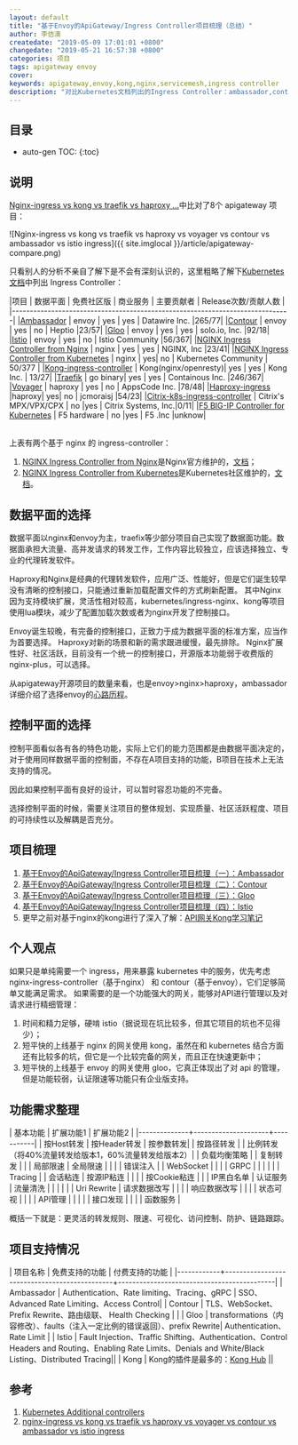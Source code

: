 ```yaml
---
layout: default
title: "基于Envoy的ApiGateway/Ingress Controller项目梳理（总结）"
author: 李佶澳
createdate: "2019-05-09 17:01:01 +0800"
changedate: "2019-05-21 16:57:38 +0800"
categories: 项目
tags: apigateway envoy
cover:
keywords: apigateway,envoy,kong,nginx,servicemesh,ingress controller
description: "对比Kubernetes文档列出的Ingress Controller：ambassador,contour,gloo,istio,traefik,voyager"
---
```


## 目录
* auto-gen TOC:
{:toc}

## 说明

[Nginx-ingress vs kong vs traefik vs haproxy ...][2]中比对了8个 apigateway 项目：

![Nginx-ingress vs kong vs traefik vs haproxy vs voyager vs contour vs ambassador vs istio ingress]({{ site.imglocal }}/article/apigateway-compare.png)

只看别人的分析不亲自了解下是不会有深刻认识的，这里粗略了解下[Kubernetes文档][1]中列出 Ingress Controller：

|项目    |      数据平面   |   免费社区版    |   商业服务     |   主要贡献者   | Release次数/贡献人数 |
|------------------------------------------------------------------------------|
|[Ambassador](https://github.com/datawire/ambassador)   |  envoy     |     yes         |      yes       |   Datawire Inc. |265/77|
|[Contour](https://github.com/heptio/contour) | envoy |  yes | no |  Heptio |23/57|
|[Gloo](https://github.com/solo-io/gloo) | envoy |  yes | yes | solo.io, Inc. |92/18|
|[Istio](https://github.com/istio/istio) |  envoy |  yes | no | Istio Community  |56/367|
|[NGINX Ingress Controller from Nginx](https://www.nginx.com/products/nginx/kubernetes-ingress-controller) | nginx | yes | yes | NGINX, Inc |23/41|
|[NGINX Ingress Controller from Kubernetes](https://github.com/kubernetes/ingress-nginx/)  | nginx | yes| no | Kubernetes Community | 50/377 |
|[Kong-ingress-controller](https://github.com/Kong/kubernetes-ingress-controller) | Kong(nginx/openresty)|  yes | yes | Kong Inc. | 13/27|
|[Traefik](https://github.com/containous/traefik) |  go binary| yes | yes | Containous Inc. |246/367|
|[Voyager](https://github.com/appscode/voyager/) | haproxy  |   yes | no | AppsCode Inc. |78/48|
|[Haproxy-ingress](https://github.com/jcmoraisjr/haproxy-ingress) |haproxy| yes| no |  jcmoraisj |54/23|
|[Citrix-k8s-ingress-controller](https://github.com/citrix/citrix-k8s-ingress-controller) | Citrix's MPX/VPX/CPX |  no |yes |  Citrix Systems, Inc.|0/11|
|[F5 BIG-IP Controller for Kubernetes](https://clouddocs.f5.com/products/connectors/k8s-bigip-ctlr/v1.9/) | F5  hardware | no |yes | F5 .Inc |unknow|

<br>
上表有两个基于 nginx 的 ingress-controller：

1. [NGINX Ingress Controller from Nginx](https://github.com/nginxinc/kubernetes-ingress/)是Nginx官方维护的，[文档](https://www.nginx.com/products/nginx/kubernetes-ingress-controller)；
2. [NGINX Ingress Controller from Kubernetes](https://github.com/kubernetes/ingress-nginx/)是Kubernetes社区维护的，[文档](https://kubernetes.github.io/ingress-nginx/how-it-works/)。

## 数据平面的选择

数据平面以nginx和envoy为主，traefix等少部分项目自己实现了数据面功能。数据面承担大流量、高并发请求的转发工作，工作内容比较独立，应该选择独立、专业的代理转发软件。

Haproxy和Nginx是经典的代理转发软件，应用广泛、性能好，但是它们诞生较早没有清晰的控制接口，只能通过重新加载配置文件的方式刷新配置。
其中Nginx因为支持模块扩展，灵活性相对较高，kubernetes/ingress-nginx、kong等项目使用lua模块，减少了配置加载次数或者为nginx开发了控制接口。

Envoy诞生较晚，有完备的控制接口，正致力于成为数据平面的标准方案，应当作为首要选择。
Haproxy对新的场景和新的需求跟进缓慢，最先排除。
Nginx扩展性好、社区活跃，目前没有一个统一的控制接口，开源版本功能弱于收费版的nginx-plus，可以选择。

从apigateway开源项目的数量来看，也是envoy>nginx>haproxy，ambassador详细介绍了选择envoy的[心路历程](https://blog.getambassador.io/envoy-vs-nginx-vs-haproxy-why-the-open-source-ambassador-api-gateway-chose-envoy-23826aed79ef)。

## 控制平面的选择

控制平面看似各有各的特色功能，实际上它们的能力范围都是由数据平面决定的，对于使用同样数据平面的控制面，不存在A项目支持的功能，B项目在技术上无法支持的情况。

因此如果控制平面有良好的设计，可以暂时容忍功能的不完备。

选择控制平面的时候，需要关注项目的整体规划、实现质量、社区活跃程度、项目的可持续性以及解耦是否充分。

## 项目梳理

1. [基于Envoy的ApiGateway/Ingress Controller项目梳理（一）：Ambassador](https://www.lijiaocn.com/%E9%A1%B9%E7%9B%AE/2019/05/21/apigateway-base-envoy-compare-ambassador.html)
2. [基于Envoy的ApiGateway/Ingress Controller项目梳理（二）：Contour](https://www.lijiaocn.com/%E9%A1%B9%E7%9B%AE/2019/05/21/apigateway-base-envoy-compare-contour.html)
3. [基于Envoy的ApiGateway/Ingress Controller项目梳理（三）：Gloo](https://www.lijiaocn.com/%E9%A1%B9%E7%9B%AE/2019/05/21/apigateway-base-envoy-compare-gloo.html)
4. [基于Envoy的ApiGateway/Ingress Controller项目梳理（四）：Istio](https://www.lijiaocn.com/%E9%A1%B9%E7%9B%AE/2019/05/21/apigateway-base-envoy-compare-istio.html)
5. 更早之前对基于nginx的kong进行了深入了解：[API网关Kong学习笔记](https://www.lijiaocn.com/tags/all.html#kong)

## 个人观点

如果只是单纯需要一个 ingress，用来暴露 kubernetes 中的服务，优先考虑 nginx-ingress-controller（基于nginx） 和 contour（基于envoy），它们足够简单又能满足需求。
如果需要的是一个功能强大的网关，能够对API进行管理以及对请求进行精细管理：

1. 时间和精力足够，硬啃 istio（据说现在坑比较多，但其它项目的坑也不见得少）；
2. 短平快的上线基于 nginx 的网关使用 kong，虽然在和 kubernetes 结合方面还有比较多的坑，但它是一个比较完备的网关，而且正在快速更新中；
3. 短平快的上线基于 envoy 的网关使用 gloo，它真正体现出了对 api 的管理，但是功能较弱，认证限速等功能只有企业版支持。

## 功能需求整理

| 基本功能     |  扩展功能1          | 扩展功能2 |
|--------------+---------------------+-----------|
| 按Host转发   |  按Header转发       | 按参数转发|
| 按路径转发   |                     | 比例转发（将40%流量转发给版本1，60%流量转发给版本2）|
| 负载均衡策略 |                     | 复制转发  | 
|              |  局部限速           | 全局限速  |
|              |                     | 错误注入  |
| WebSocket    |                     |           |
| GRPC         |                     |           |
|              |                     | Tracing   |
| 会话粘连     |  按源IP粘连         |           |
|              |  按Cookie粘连       |           |
| IP黑白名单   |  认证服务           | 流量清洗  |
|              |                     |           |
| Uri Rewrite  |  请求数据改写       |           |
|              |  响应数据改写       |           |
|              |  状态可视           |           |
|              |  API管理            |           |
|              |                     | 接口发现  |
|              |                     | 函数服务  |

概括一下就是：更灵活的转发规则、限速、可视化、访问控制、防护、链路跟踪。

## 项目支持情况

|  项目名称  |        免费支持的功能                        |               付费支持的功能               |
|------------+----------------------------------------------+--------------------------------------------|
| Ambassador | Authentication、Rate limiting、Tracing、gRPC | SSO、Advanced Rate Limiting、Access Control|
| Contour    | TLS、WebSocket、Prefix Rewrite、路由级联、 Health Checking   |   |
| Gloo       | transformations（内容修改）、faults（注入一定比例的错误返回）、prefix Rewrite| Authentication、Rate Limit |
| Istio      | Fault Injection、Traffic Shifting、Authentication、Control Headers and Routing、Enabling Rate Limits、Denials and White/Black Listing、Distributed Tracing||
| Kong       | Kong的插件是最多的：[Kong Hub](https://docs.konghq.com/hub/) ||

## 参考

1. [Kubernetes Additional controllers][1]
2. [nginx-ingress vs kong vs traefik vs haproxy vs voyager vs contour vs ambassador vs istio ingress][2]

[1]: https://kubernetes.io/docs/concepts/services-networking/ingress-controllers/#additional-controllers "Additional controllers"
[2]: https://kubedex.com/nginx-ingress-vs-kong-vs-traefik-vs-haproxy-vs-voyager-vs-contour-vs-ambassador/ "nginx-ingress vs kong vs traefik vs haproxy vs voyager vs contour vs ambassador vs istio ingress"
